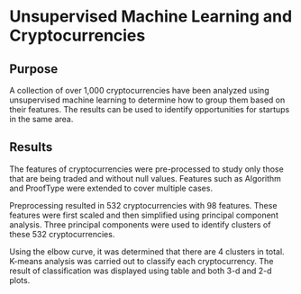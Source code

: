 # Unsupervised Machine Learning and Cryptocurrencies

## Purpose

A collection of over 1,000 cryptocurrencies have been analyzed using unsupervised machine learning to determine how to group them based on their features. The results can be used to identify opportunities for startups in the same area.

## Results

The features of cryptocurrencies were pre-processed to study only those that are being traded and without null values. Features such as Algorithm and ProofType were extended to cover multiple cases. 

Preprocessing resulted in 532 cryptocurrencies with 98 features. These features were first scaled and then simplified using principal component analysis. Three principal components were used to identify clusters of these 532 cryptocurrencies. 

Using the elbow curve, it was determined that there are 4 clusters in total. K-means analysis was carried out to classify each cryptocurrency. The result of classification was displayed using table and both 3-d and 2-d plots.